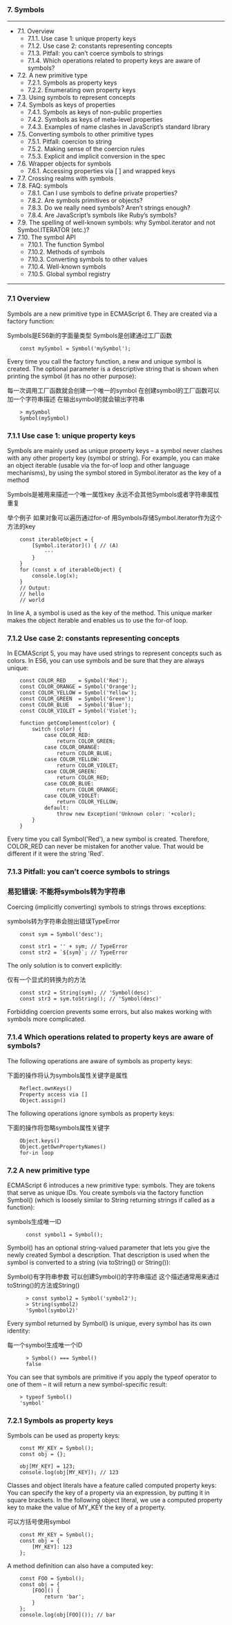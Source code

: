 ### 7. Symbols
---

* 7.1. Overview
  * 7.1.1. Use case 1: unique property keys
  * 7.1.2. Use case 2: constants representing concepts
  * 7.1.3. Pitfall: you can’t coerce symbols to strings
  * 7.1.4. Which operations related to property keys are aware of symbols?
* 7.2. A new primitive type
  * 7.2.1. Symbols as property keys
  * 7.2.2. Enumerating own property keys
* 7.3. Using symbols to represent concepts
* 7.4. Symbols as keys of properties
  * 7.4.1. Symbols as keys of non-public properties
  * 7.4.2. Symbols as keys of meta-level properties
  * 7.4.3. Examples of name clashes in JavaScript’s standard library
* 7.5. Converting symbols to other primitive types
  * 7.5.1. Pitfall: coercion to string
  * 7.5.2. Making sense of the coercion rules
  * 7.5.3. Explicit and implicit conversion in the spec
* 7.6. Wrapper objects for symbols
  * 7.6.1. Accessing properties via [ ] and wrapped keys
* 7.7. Crossing realms with symbols
* 7.8. FAQ: symbols
  * 7.8.1. Can I use symbols to define private properties?
  * 7.8.2. Are symbols primitives or objects?
  * 7.8.3. Do we really need symbols? Aren’t strings enough?
  * 7.8.4. Are JavaScript’s symbols like Ruby’s symbols?
* 7.9. The spelling of well-known symbols: why Symbol.iterator and not Symbol.ITERATOR (etc.)?
* 7.10. The symbol API
  * 7.10.1. The function Symbol
  * 7.10.2. Methods of symbols
  * 7.10.3. Converting symbols to other values
  * 7.10.4. Well-known symbols
  * 7.10.5. Global symbol registry

---

### 7.1 Overview

Symbols are a new primitive type in ECMAScript 6. They are created via a factory function:

Symbols是ES6新的字面量类型 Symbols是创建通过工厂函数

        const mySymbol = Symbol('mySymbol');

Every time you call the factory function, a new and unique symbol is created. The optional parameter is a descriptive string that is shown when printing the symbol (it has no other purpose):

每一次调用工厂函数就会创建一个唯一的symbol 在创建symbol的工厂函数可以加一个字符串描述 在输出symbol的就会输出字符串

        > mySymbol
        Symbol(mySymbol)

### 7.1.1 Use case 1: unique property keys

Symbols are mainly used as unique property keys – a symbol never clashes with any other property key (symbol or string). For example, you can make an object iterable (usable via the for-of loop and other language mechanisms), by using the symbol stored in Symbol.iterator as the key of a method

Symbols是被用来描述一个唯一属性key 永远不会其他Symbols或者字符串属性重复

举个例子 如果对象可以遍历通过for-of 用Symbols存储Symbol.iterator作为这个方法的key


        const iterableObject = {
            [Symbol.iterator]() { // (A)
                ···
            }
        }
        for (const x of iterableObject) {
            console.log(x);
        }
        // Output:
        // hello
        // world

In line A, a symbol is used as the key of the method. This unique marker makes the object iterable and enables us to use the for-of loop.

### 7.1.2 Use case 2: constants representing concepts

In ECMAScript 5, you may have used strings to represent concepts such as colors. In ES6, you can use symbols and be sure that they are always unique:

        const COLOR_RED    = Symbol('Red');
        const COLOR_ORANGE = Symbol('Orange');
        const COLOR_YELLOW = Symbol('Yellow');
        const COLOR_GREEN  = Symbol('Green');
        const COLOR_BLUE   = Symbol('Blue');
        const COLOR_VIOLET = Symbol('Violet');

        function getComplement(color) {
            switch (color) {
                case COLOR_RED:
                    return COLOR_GREEN;
                case COLOR_ORANGE:
                    return COLOR_BLUE;
                case COLOR_YELLOW:
                    return COLOR_VIOLET;
                case COLOR_GREEN:
                    return COLOR_RED;
                case COLOR_BLUE:
                    return COLOR_ORANGE;
                case COLOR_VIOLET:
                    return COLOR_YELLOW;
                default:
                    throw new Exception('Unknown color: '+color);
            }
        }

Every time you call Symbol('Red'), a new symbol is created. Therefore, COLOR_RED can never be mistaken for another value. That would be different if it were the string 'Red'.

### 7.1.3 Pitfall: you can’t coerce symbols to strings
### 易犯错误: 不能将symbols转为字符串

Coercing (implicitly converting) symbols to strings throws exceptions:

symbols转为字符串会抛出错误TypeError

        const sym = Symbol('desc');

        const str1 = '' + sym; // TypeError
        const str2 = `${sym}`; // TypeError

The only solution is to convert explicitly:

仅有一个显式的转换为的方法

        const str2 = String(sym); // 'Symbol(desc)'
        const str3 = sym.toString(); // 'Symbol(desc)'

Forbidding coercion prevents some errors, but also makes working with symbols more complicated.

### 7.1.4 Which operations related to property keys are aware of symbols?

The following operations are aware of symbols as property keys:

下面的操作将认为symbols属性关键字是属性


        Reflect.ownKeys()
        Property access via []
        Object.assign()

The following operations ignore symbols as property keys:

下面的操作将忽略symbols属性关键字

        Object.keys()
        Object.getOwnPropertyNames()
        for-in loop


### 7.2 A new primitive type

ECMAScript 6 introduces a new primitive type: symbols. They are tokens that serve as unique IDs. You create symbols via the factory function Symbol() (which is loosely similar to String returning strings if called as a function):

symbols生成唯一ID

          const symbol1 = Symbol();

Symbol() has an optional string-valued parameter that lets you give the newly created Symbol a description. That description is used when the symbol is converted to a string (via toString() or String()):

Symbol()有字符串参数 可以创建Symbol()的字符串描述 这个描述通常用来通过toString()的方法或String()

          > const symbol2 = Symbol('symbol2');
          > String(symbol2)
          'Symbol(symbol2)'


Every symbol returned by Symbol() is unique, every symbol has its own identity:

每一个symbol生成唯一个ID

          > Symbol() === Symbol()
          false


You can see that symbols are primitive if you apply the typeof operator to one of them – it will return a new symbol-specific result:

        > typeof Symbol()
        'symbol'

### 7.2.1 Symbols as property keys

Symbols can be used as property keys:

        const MY_KEY = Symbol();
        const obj = {};

        obj[MY_KEY] = 123;
        console.log(obj[MY_KEY]); // 123


Classes and object literals have a feature called computed property keys: You can specify the key of a property via an expression, by putting it in square brackets. In the following object literal, we use a computed property key to make the value of MY_KEY the key of a property.

可以方括号使用symbol

        const MY_KEY = Symbol();
        const obj = {
            [MY_KEY]: 123
        };


A method definition can also have a computed key:

        const FOO = Symbol();
        const obj = {
            [FOO]() {
                return 'bar';
            }
        };
        console.log(obj[FOO]()); // bar
